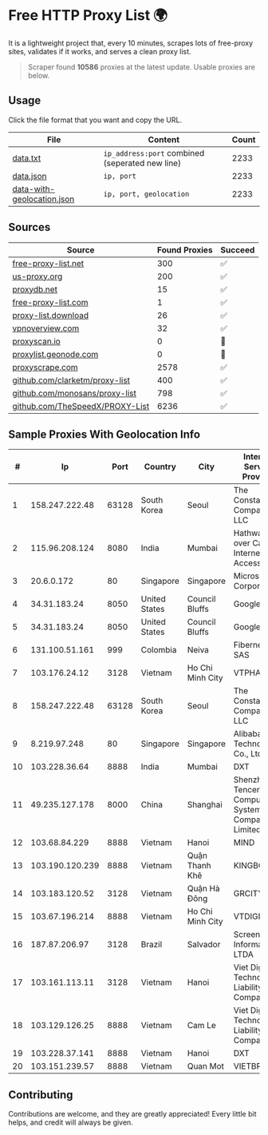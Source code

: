 
# Free HTTP Proxy List 🌍

It is a lightweight project that, every 10 minutes, scrapes lots of free-proxy sites, validates if it works, and serves a clean proxy list.


> Scraper found **10586** proxies at the latest update. Usable proxies are below.

## Usage

Click the file format that you want and copy the URL.


|File|Content|Count|
|----|-------|-----|
|[data.txt](https://raw.githubusercontent.com/themiralay/Proxy-List-World/master/data.txt)|`ip_address:port` combined (seperated new line)|2233|
|[data.json](https://raw.githubusercontent.com/themiralay/Proxy-List-World/master/data.json)|`ip, port`|2233|
|[data-with-geolocation.json](https://raw.githubusercontent.com/themiralay/Proxy-List-World/master/data-with-geolocation.json)|`ip, port, geolocation`|2233|

## Sources

|Source|Found Proxies|Succeed|
|------|-------------|-------|
|[free-proxy-list.net](https://free-proxy-list.net)|300|✅|
|[us-proxy.org](https://www.us-proxy.org)|200|✅|
|[proxydb.net](http://proxydb.net)|15|✅|
|[free-proxy-list.com](https://free-proxy-list.com/?page=&port=&type%5B%5D=http&type%5B%5D=https&up_time=0&search=Search)|1|✅|
|[proxy-list.download](https://www.proxy-list.download/HTTP)|26|✅|
|[vpnoverview.com](https://vpnoverview.com/privacy/anonymous-browsing/free-proxy-servers)|32|✅|
|[proxyscan.io](https://www.proxyscan.io)|0|🚫|
|[proxylist.geonode.com](https://proxylist.geonode.com/api/proxy-list?limit=300&page=1&sort_by=lastChecked&sort_type=desc&protocols=http,https)|0|🚫|
|[proxyscrape.com](https://api.proxyscrape.com/v2/?request=displayproxies&protocol=http&timeout=10000&country=all&ssl=all&anonymity=all)|2578|✅|
|[github.com/clarketm/proxy-list](https://raw.githubusercontent.com/clarketm/proxy-list/master/proxy-list-raw.txt)|400|✅|
|[github.com/monosans/proxy-list](https://raw.githubusercontent.com/monosans/proxy-list/main/proxies/http.txt)|798|✅|
|[github.com/TheSpeedX/PROXY-List](https://raw.githubusercontent.com/TheSpeedX/PROXY-List/master/http.txt)|6236|✅|


## Sample Proxies With Geolocation Info

|#|Ip|Port|Country|City|Internet Service Provider|
|-|--|----|-------|----|-------------------------|
|1|158.247.222.48|63128|South Korea|Seoul|The Constant Company, LLC|
|2|115.96.208.124|8080|India|Mumbai|Hathway IP over Cable Internet Access|
|3|20.6.0.172|80|Singapore|Singapore|Microsoft Corporation|
|4|34.31.183.24|8050|United States|Council Bluffs|Google LLC|
|5|34.31.183.24|8050|United States|Council Bluffs|Google LLC|
|6|131.100.51.161|999|Colombia|Neiva|Fibernet TV SAS|
|7|103.176.24.12|3128|Vietnam|Ho Chi Minh City|VTPHAR|
|8|158.247.222.48|63128|South Korea|Seoul|The Constant Company, LLC|
|9|8.219.97.248|80|Singapore|Singapore|Alibaba (US) Technology Co., Ltd.|
|10|103.228.36.64|8888|India|Mumbai|DXT|
|11|49.235.127.178|8000|China|Shanghai|Shenzhen Tencent Computer Systems Company Limited|
|12|103.68.84.229|8888|Vietnam|Hanoi|MIND|
|13|103.190.120.239|8888|Vietnam|Quận Thanh Khê|KINGBOND|
|14|103.183.120.52|3128|Vietnam|Quận Hà Đông|GRCITY|
|15|103.67.196.214|8888|Vietnam|Ho Chi Minh City|VTDIGITAL|
|16|187.87.206.97|3128|Brazil|Salvador|Screen Saver Informática LTDA|
|17|103.161.113.11|3128|Vietnam|Hanoi|Viet Digital Technology Liability Company|
|18|103.129.126.25|8888|Vietnam|Cam Le|Viet Digital Technology Liability Company|
|19|103.228.37.141|8888|Vietnam|Hanoi|DXT|
|20|103.151.239.57|8888|Vietnam|Quan Mot|VIETBRANDS|



## Contributing

Contributions are welcome, and they are greatly appreciated! Every
little bit helps, and credit will always be given.

